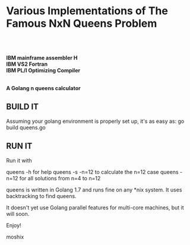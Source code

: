 <h1>Various Implementations of The Famous NxN Queens Problem</h1>
<br><br>

<b>IBM mainframe assembler H</b>
<br>
<b>IBM VS2 Fortran </b>
<br>
<b>IBM PL/I Optimizing Compiler</b>
<br>


<br>
<b>A Golang n queens calculator</b>
<br>

BUILD IT
--------
Assuming your golang environment is properly set up, it's as easy as:
go build queens.go


RUN IT
------

Run it with 

queens -h for  help
queens -s -n=12 to calculate the n=12 case
queens -n=12 for all solutions from n=4 to n=12

queens is written in Golang 1.7 and runs fine on any *nix system. It uses backtracking to find queens. 

It doesn't yet use Golang parallel features for multi-core machines, but it will soon. 

Enjoy!

moshix
